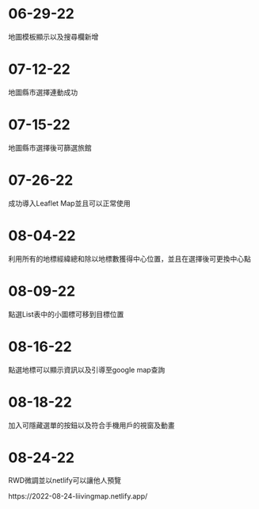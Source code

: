 <h1>06-29-22</h1>
<p>地圖模板顯示以及搜尋欄新增</p>
<h1>07-12-22</h1>
<p>地圖縣市選擇連動成功</p>
<h1>07-15-22</h1>
<p>地圖縣市選擇後可篩選旅館</p>
<h1>07-26-22</h1>
<p>成功導入Leaflet Map並且可以正常使用</p>
<h1>08-04-22</h1>
<p>利用所有的地標經緯總和除以地標數獲得中心位置，並且在選擇後可更換中心點</p>
<h1>08-09-22</h1>
<p>點選List表中的小圖標可移到目標位置</p>
<h1>08-16-22</h1>
<p>點選地標可以顯示資訊以及引導至google map查詢</p>
<h1>08-18-22</h1>
<p>加入可隱藏選單的按鈕以及符合手機用戶的視窗及動畫</p>
<h1>08-24-22</h1>
<p>RWD微調並以netlify可以讓他人預覽</p>
<p>https://2022-08-24-liivingmap.netlify.app/</p>
